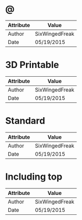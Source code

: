 # @
| Attribute | Value |
| ---  | ---     |
| Author | SixWingedFreak |
| Date | 05/19/2015 |
# 3D Printable
| Attribute | Value |
| ---  | ---     |
| Author | SixWingedFreak |
| Date | 05/19/2015 |
# Standard
| Attribute | Value |
| ---  | ---     |
| Author | SixWingedFreak |
| Date | 05/19/2015 |
# Including top
| Attribute | Value |
| ---  | ---     |
| Author | SixWingedFreak |
| Date | 05/19/2015 |
